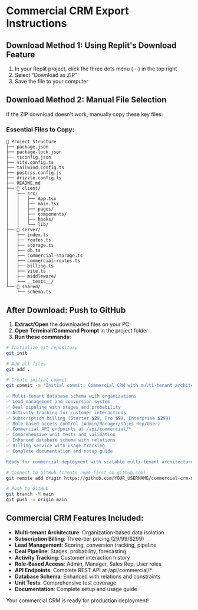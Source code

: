 # Commercial CRM Export Instructions

## Download Method 1: Using Replit's Download Feature

1. In your Replit project, click the three dots menu (⋯) in the top right
2. Select "Download as ZIP"
3. Save the file to your computer

## Download Method 2: Manual File Selection

If the ZIP download doesn't work, manually copy these key files:

### Essential Files to Copy:
```
📁 Project Structure
├── package.json
├── package-lock.json
├── tsconfig.json
├── vite.config.ts
├── tailwind.config.ts
├── postcss.config.js
├── drizzle.config.ts
├── README.md
├── 📁 client/
│   ├── src/
│   │   ├── App.tsx
│   │   ├── main.tsx
│   │   ├── pages/
│   │   ├── components/
│   │   ├── hooks/
│   │   └── lib/
├── 📁 server/
│   ├── index.ts
│   ├── routes.ts
│   ├── storage.ts
│   ├── db.ts
│   ├── commercial-storage.ts
│   ├── commercial-routes.ts
│   ├── billing.ts
│   ├── vite.ts
│   ├── middleware/
│   └── __tests__/
└── 📁 shared/
    └── schema.ts
```

## After Download: Push to GitHub

1. **Extract/Open** the downloaded files on your PC
2. **Open Terminal/Command Prompt** in the project folder
3. **Run these commands:**

```bash
# Initialize git repository
git init

# Add all files
git add .

# Create initial commit
git commit -m "Initial commit: Commercial CRM with multi-tenant architecture

✅ Multi-tenant database schema with organizations
✅ Lead management and conversion system  
✅ Deal pipeline with stages and probability
✅ Activity tracking for customer interactions
✅ Subscription billing (Starter $29, Pro $99, Enterprise $299)
✅ Role-based access control (Admin/Manager/Sales Rep/User)
✅ Commercial API endpoints at /api/commercial/*
✅ Comprehensive unit tests and validation
✅ Enhanced database schema with relations
✅ Billing service with usage tracking
✅ Complete documentation and setup guide

Ready for commercial deployment with scalable multi-tenant architecture."

# Connect to GitHub (create repo first on github.com)
git remote add origin https://github.com/YOUR_USERNAME/commercial-crm-dashboard.git

# Push to GitHub
git branch -M main
git push -u origin main
```

## Commercial CRM Features Included:

- **Multi-tenant Architecture**: Organization-based data isolation
- **Subscription Billing**: Three-tier pricing ($29/$99/$299)
- **Lead Management**: Scoring, conversion tracking, pipeline
- **Deal Pipeline**: Stages, probability, forecasting
- **Activity Tracking**: Customer interaction history
- **Role-Based Access**: Admin, Manager, Sales Rep, User roles
- **API Endpoints**: Complete REST API at /api/commercial/*
- **Database Schema**: Enhanced with relations and constraints
- **Unit Tests**: Comprehensive test coverage
- **Documentation**: Complete setup and usage guide

Your commercial CRM is ready for production deployment!